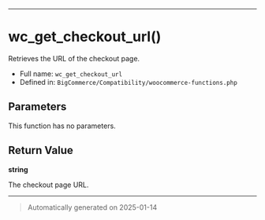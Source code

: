 ***

# wc_get_checkout_url()

Retrieves the URL of the checkout page.




* Full name: `wc_get_checkout_url`
* Defined in: `BigCommerce/Compatibility/woocommerce-functions.php`

## Parameters

This function has no parameters.

## Return Value

**string**

The checkout page URL.

***
> Automatically generated on 2025-01-14
